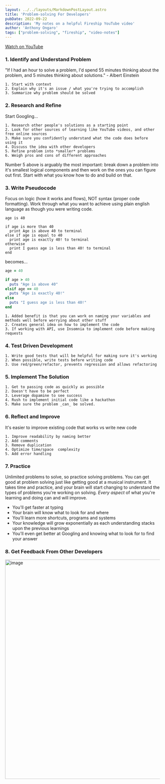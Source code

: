```yaml
---
layout: ../../layouts/MarkdownPostLayout.astro
title: 'Problem-solving For Developers'
pubDate: 2022-09-22
description: 'My notes on a helpful Fireship YouTube video'
author: 'Anthony Ongaro'
tags: ["problem-solving", "fireship", "video-notes"]
---
```

[Watch on YouTube](https://www.youtube.com/watch?v=UFc-RPbq8kg)

### 1. Identify and Understand Problem
"If I had an hour to solve a problem, I'd spend 55 minutes thinking about the problem, and 5 minutes thinking about solutions." - Albert Einstein
	
	1. Start with context
	2. Explain why it's an issue / what you're trying to accomplish
	3. Summarize why problem should be solved

### 2. Research and Refine
Start Googling...

	1. Research other people's solutions as a starting point
	2. Look for other sources of learning like YouTube videos, and other free online sources
	3. Make sure you confidently understand what the code does before using it
	4. Discuss the idea with other developers
	5. Refine problem into *smaller* problems
	6. Weigh pros and cons of different approaches

Number 5 above is arguably the most important: break down a problem into it's smallest logical components and then work on the ones you can figure out first. Start with what you know how to do and build on that.

### 3. Write Pseudocode
Focus on logic (how it works and flows), NOT syntax (proper code formatting). Work through what you want to achieve using plain english language as though you were writing code.

```
age is 40

if age is more than 40
  print Age is above 40 to terminal
else if age is equal to 40
  print age is exactly 40! to terminal
otherwise
  print I guess age is less than 40! to terminal
end
```

becomes...

```ruby
age = 40

if age > 40
  puts "Age is above 40"
elsif age == 40
  puts "Age is exactly 40!"
else
  puts "I guess age is less than 40!"
end
```

	1. Added benefit is that you can work on naming your variables and methods well before worrying about other stuff
	2. Creates general idea on how to implement the code
	3. If working with API, use Insomnia to implement code before making requests

### 4. Test Driven Development

	1. Write good tests that will be helpful for making sure it's working
	2. When possible, write tests before writing code
	3. Use red/green/refactor, prevents regression and allows refactoring

### 5. Implement The Solution

	1. Get to passing code as quickly as possible
	2. Doesn't have to be perfect
	3. Leverage dopamine to see success
	4. Rush to implement initial code like a hackathon
	5. Make sure the problem _can_ be solved.

### 6. Reflect and Improve
It's easier to improve existing code that works vs write new code

	1. Improve readability by naming better
	2. Add comments
	3. Remove duplication
	4. Optimize time/space  complexity
	5. Add error handling

### 7. Practice
Unlimited problems to solve, so practice solving problems. You can get good at problem solving just like getting good at a musical instrument. It takes time and practice, and your brain will start changing to understand the types of problems you're working on solving. *Every aspect* of what you're learning and doing can and will improve.

- You'll get faster at typing
- Your brain will know what to look for and where
- You'll learn more shortcuts, programs and systems
- Your knowledge will grow exponentially as each understanding stacks upon the previous learnings
- You'll even get better at Googling and knowing what to look for to find your answer

### 8. Get Feedback From Other Developers
<img width="712" alt="image" src="https://user-images.githubusercontent.com/43623494/190416953-b15806af-9929-4b42-b5ab-c23075175098.png">
